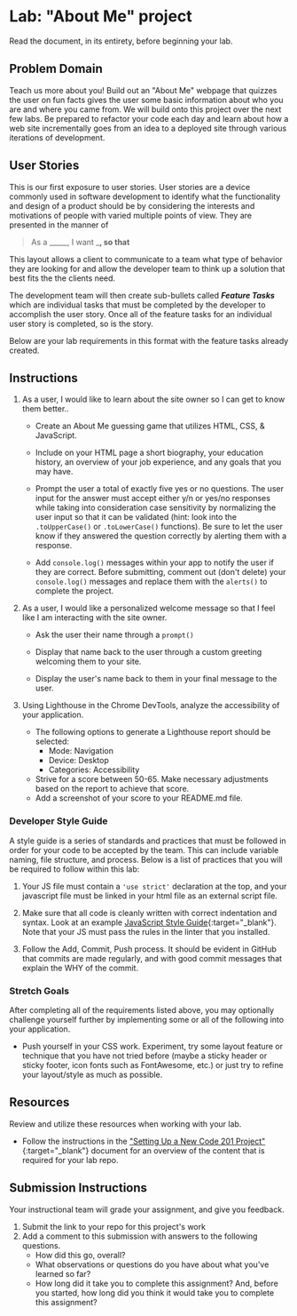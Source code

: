 # Lab: "About Me" project

Read the document, in its entirety, before beginning your lab.

## Problem Domain

Teach us more about you! Build out an "About Me" webpage that quizzes the user on fun facts gives the user some basic information about who you are and where you came from. We will build onto this project over the next few labs. Be prepared to refactor your code each day and learn about how a web site incrementally goes from an idea to a deployed site through various iterations of development.

## User Stories

This is our first exposure to user stories. User stories are a device commonly used in software development to identify what the functionality and design of a product should be by considering the interests and motivations of people with varied multiple points of view. They are presented in the manner of

> As a _____, I want _____, so that____

This layout allows a client to communicate to a team what type of behavior they are looking for and allow the developer team to think up a solution that best fits the the clients need.

The development team will then create sub-bullets called *__Feature Tasks__* which are individual tasks that must be completed by the developer to accomplish the user story. Once all of the feature tasks for an individual user story is completed, so is the story.

Below are your lab requirements in this format with the feature tasks already created.

## Instructions

1. As a user, I would like to learn about the site owner so I can get to know them better..

    - Create an About Me guessing game that utilizes HTML, CSS, & JavaScript.

    - Include on your HTML page a short biography, your education history, an overview of your job experience, and any goals that you may have.

    - Prompt the user a total of exactly five yes or no questions.  The user input for the answer must accept either y/n or yes/no responses while taking into consideration case sensitivity by normalizing the user input so that it can be validated (hint: look into the `.toUpperCase()` or `.toLowerCase()` functions). Be sure to let the user know if they answered the question correctly by alerting them with a response.

    - Add `console.log()` messages within your app to notify the user if they are correct. Before submitting, comment out (don't delete) your `console.log()` messages and replace them with the `alerts()` to complete the project.

1. As a user, I would like a personalized welcome message so that I feel like I am interacting with the site owner.

    - Ask the user their name through a `prompt()`

    - Display that name back to the user through a custom greeting welcoming them to your site.

    - Display the user's name back to them in your final message to the user.

1. Using Lighthouse in the Chrome DevTools, analyze the accessibility of your application.

    - The following options to generate a Lighthouse report should be selected:
      - Mode: Navigation
      - Device: Desktop
      - Categories: Accessibility
    - Strive for a score between 50-65. Make necessary adjustments based on the report to achieve that score.
    - Add a screenshot of your score to your README.md file.

### Developer Style Guide

A style guide is a series of standards and practices that must be followed in order for your code to be accepted by the team. This can include variable naming, file structure, and process. Below is a list of practices that you will be required to follow within this lab:

   1. Your JS file must contain a `'use strict'` declaration at the top, and your javascript file must be linked in your html file as an external script file.

   1. Make sure that all code is cleanly written with correct indentation and syntax. Look at an example [JavaScript Style Guide](https://javascript.info/coding-style#syntax){:target="_blank"}. Note that your JS must pass the rules in the linter that you installed.

   1. Follow the Add, Commit, Push process. It should be evident in GitHub that commits are made regularly, and with good commit messages that explain the WHY of the commit.

### Stretch Goals

After completing all of the requirements listed above, you may optionally challenge yourself further by implementing some or all of the following into your application.

- Push yourself in your CSS work. Experiment, try some layout feature or technique that you have not tried before (maybe a sticky header or sticky footer, icon fonts such as FontAwesome, etc.) or just try to refine your layout/style as much as possible.

## Resources

Review and utilize these resources when working with your lab.

- Follow the instructions in the ["Setting Up a New Code 201 Project"](../project-setup){:target="_blank"} document for an overview of the content that is required for your lab repo.

## Submission Instructions

Your instructional team will grade your assignment, and give you feedback.

1. Submit the link to your repo for this project's work
1. Add a comment to this submission with answers to the following questions.
    - How did this go, overall?
    - What observations or questions do you have about what you've learned so far?
    - How long did it take you to complete this assignment? And, before you started, how long did you think it would take you to complete this assignment?